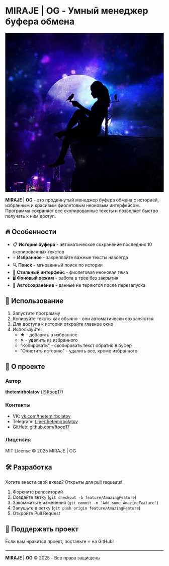 
# MIRAJE | OG - Умный менеджер буфера обмена

![Логотип MIRAJE](icon.png)

**MIRAJE | OG** - это продвинутый менеджер буфера обмена с историей, избранным и красивым фиолетовым неоновым интерфейсом. Программа сохраняет все скопированные тексты и позволяет быстро получать к ним доступ.

## 🔥 Особенности

- 📋 **История буфера** - автоматическое сохранение последних 10 скопированных текстов
- ⭐ **Избранное** - закрепляйте важные тексты навсегда
- 🔍 **Поиск** - мгновенный поиск по истории
- 🎨 **Стильный интерфейс** - фиолетовая неоновая тема
- 🖥️ **Фоновый режим** - работа в трее без закрытия
- 📅 **Автосохранение** - данные не теряются после перезапуска


## 🚀 Использование

1. Запустите программу
2. Копируйте тексты как обычно - они автоматически сохраняются
3. Для доступа к истории откройте главное окно
4. Используйте:
   - ★ - добавить в избранное
   - ✕ - удалить из избранного
   - "Копировать" - скопировать текст обратно в буфер
   - "Очистить историю" - удалить все, кроме избранного

## 🌟 О проекте

### Автор
**thetemirbolatov** ([@ftoop17](https://github.com/ftoop17))

### Контакты
- VK: [vk.com/thetemirbolatov](https://vk.com/thetemirbolatov)
- Telegram: [t.me/thetemirbolatov](https://t.me/thetemirbolatov)
- GitHub: [github.com/ftoop17](https://github.com/ftoop17)

### Лицензия
MIT License © 2025 MIRAJE | OG


## 🛠️ Разработка

Хотите внести свой вклад? Открыты для pull requests!

1. Форкните репозиторий
2. Создайте ветку (`git checkout -b feature/AmazingFeature`)
3. Закоммитьте изменения (`git commit -m 'Add some AmazingFeature'`)
4. Запушьте в ветку (`git push origin feature/AmazingFeature`)
5. Откройте Pull Request

## 📌 Поддержать проект

Если вам нравится проект, поставьте ⭐ на GitHub!

---

**MIRAJE | OG** © 2025 - Все права защищены 
